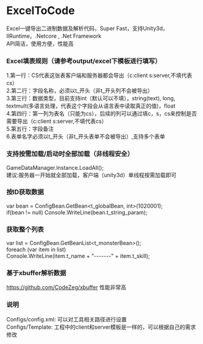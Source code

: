 # ExcelToCode
Excel一键导出二进制数据及解析代码，Super Fast，支持Unity3d，IlRuntime，.Netcore , .Net Framework  
API简洁，使用方便，性能高

### Excel填表规则（请参考output/excel下模板进行填写）
1.第一行：CS代表这张表客户端和服务器都会导出（c:client s:server,不填代表cs）  
2.第二行：字段名称，必须以t_开头（非t_开头列不会被导出）  
3.第三行：数据类型，目前支持int（默认可以不填），string(text), long, textmult(多语言处理，代表这个字段会从语言表中读取真正的值)，float  
4.第四行：第一列为表名（只能为cs），后续的列可以通过填c，s，cs来控制是否需要导出（c:client s:server,不填代表cs）  
5.第五行：字段备注  
6.表单名字必须以t_开头（非t_开头表单不会被导出）,支持多个表单  

### 支持按需加载/启动时全部加载（非线程安全）
GameDataManager.Instance.LoadAll();  
建议:服务器一开始就全部加载，客户端（unity3d）单线程按需加载即可

### 按ID获取数据
var bean = ConfigBean.GetBean<t_globalBean, int>(1020001);  
if(bean != null) Console.WriteLine(bean.t_string_param);

### 获取整个列表
var list = ConfigBean.GetBeanList<t_monsterBean>();  
foreach (var item in list)  
    Console.WriteLine(item.t_name + "-------" + item.t_skill);

### 基于xbuffer解析数据
https://github.com/CodeZeg/xbuffer 性能非常高

### 说明
Configs/config.xml: 可以对工具相关路径进行设置  
Configs/Template: 工程中的client和server模板是一样的，可以根据自己的需求修改
